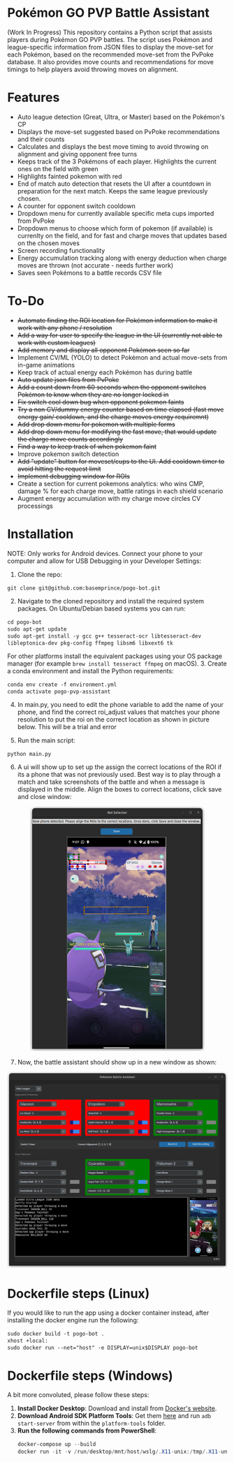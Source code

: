 # Pokémon GO PVP Battle Assistant

(Work In Progress) This repository contains a Python script that assists players during Pokémon GO PVP battles. The script uses Pokémon and league-specific information from JSON files to display the move-set for each Pokémon, based on the recommended move-set from the PvPoke database. It also provides move counts and recommendations for move timings to help players avoid throwing moves on alignment.

# Features
* Auto league detection (Great, Ultra, or Master) based on the Pokémon's CP
* Displays the move-set suggested based on PvPoke recommendations and their counts
* Calculates and displays the best move timing to avoid throwing on alignment and giving opponent free turns
* Keeps track of the 3 Pokémons of each player. Highlights the current ones on the field with green
* Highlights fainted pokemon with red
* End of match auto detection that resets the UI after a countdown in preparation for the next match. Keeps the same league previously chosen.
* A counter for opponent switch cooldown
* Dropdown menu for currently available specific meta cups imported from PvPoke
* Dropdown menus to choose which form of pokemon (if available) is currenlty on the field, and for fast and charge moves that updates based on the chosen moves
* Screen recording functionality
* Energy accumulation tracking along with energy deduction when charge moves are thrown (not accurate - needs further work)
* Saves seen Pokémons to a battle records CSV file

# To-Do
* <del> Automate finding the ROI location for Pokémon information to make it work with any phone / resolution
* <del> Add a way for user to specify the league in the UI (currently not able to work with custom leagues)
* <del> Add memory and display all opponent Pokémon seen so far
* Implement CV/ML (YOLO) to detect Pokémon and actual move-sets from in-game animations
* Keep track of actual energy each Pokémon has during battle
* <del> Auto update json files from PvPoke
* <del> Add a count down from 60 seconds when the opponent switches Pokémon to know when they are no longer locked in
* <del> Fix switch cool down bug when opponent pokemon faints
* <del> Try a non CV/dummy energy counter based on time elapsed (fast move energy gain/ cooldown, and the charge moves energy requiremnt)
* <del> Add drop down menu for pokemon with multiple forms
* <del> Add drop down menu for modifying the fast move, that would update the charge move counts accordingly
* <del> Find a way to keep track of when pokemon faint
* Improve pokemon switch detection
* <del> Add "update" button for moveset/cups to the UI. Add cooldown timer to avoid hitting the request limit
* <del> Implement debugging window for ROIs
* Create a section for current pokemons analytics: who wins CMP, damage % for each charge move, battle ratings in each shield scenario
* Augment energy accumulation with my charge move circles CV processings

# Installation
NOTE: Only works for Android devices. Connect your phone to your computer and allow for USB Debugging in your Developer Settings:

1. Clone the repo: 
```
git clone git@github.com:basemprince/pogo-bot.git
```
2. Navigate to the cloned repository and install the required system packages.
   On Ubuntu/Debian based systems you can run:
```
cd pogo-bot
sudo apt-get update
sudo apt-get install -y gcc g++ tesseract-ocr libtesseract-dev libleptonica-dev pkg-config ffmpeg libsm6 libxext6 tk
```
   For other platforms install the equivalent packages using your OS package
   manager (for example `brew install tesseract ffmpeg` on macOS).
3. Create a conda environment and install the Python requirements:
```
conda env create -f environment.yml
conda activate pogo-pvp-assistant
```
4. In main.py, you need to edit the phone variable to add the name of your phone, and find the correct roi_adjust values that matches your phone resolution to put the roi on the correct location as shown in picture below. This will be a trial and error

5. Run the main script:
```
python main.py
```
6. A ui will show up to set up the assign the correct locations of the ROI if its a phone that was not previously used. Best way is to play through a match and take screenshots of the battle and when a message is displayed in the middle. Align the boxes to correct locations, click save and close window:
<p align="center">
<img src="templates/roi_selector.png" width="400">
</p>


7. Now, the battle assistant should show up in a new window as shown:
<p align="center">
<img src="templates/app-ui.png" width="600">
</p>

# Dockerfile steps (Linux)
If you would like to run the app using a docker container instead, after installing the docker engine run the following:
```
sudo docker build -t pogo-bot .
xhost +local:
sudo docker run --net="host" -e DISPLAY=unix$DISPLAY pogo-bot

```

# Dockerfile steps (Windows)
A bit more convoluted, please follow these steps:

1. **Install Docker Desktop**: Download and install from [Docker's website](https://www.docker.com/products/docker-desktop).
2. **Download Android SDK Platform Tools**: Get them [here](https://developer.android.com/tools/releases/platform-tools) and run `adb start-server` from within the `platform-tools` folder.
3. **Run the following commands from PowerShell**:
   ```powershell
   docker-compose up --build
   docker run -it -v /run/desktop/mnt/host/wslg/.X11-unix:/tmp/.X11-unix -v /run/desktop/mnt/host/wslg:/mnt/wslg -e DISPLAY=:0 -e WAYLAND_DISPLAY=wayland-0 -e XDG_RUNTIME_DIR=/mnt/wslg/runtime-dir -e PULSE_SERVER=/mnt/wslg/PulseServer pogo-pvp-assistant-img


